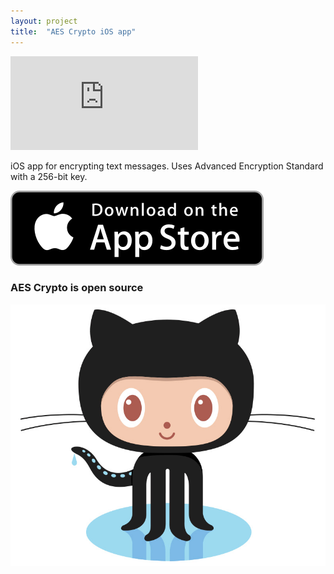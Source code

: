 ```yaml
---
layout: project
title:  "AES Crypto iOS app"
---
```


<div class='embed-container'><iframe src='http://www.youtube.com/embed/eZE3BVNuqfo?rel=0' frameborder='0' allowfullscreen></iframe></div>

iOS app for encrypting text messages. Uses Advanced Encryption Standard with a 256-bit key.

<a href='https://itunes.apple.com/us/app/aes-crypto/id782965050' title='Download on App Store'><img src='/image/logos/appstore_badge.png' alt='Download on App Store' class='AppStoreBadge'></a>


### AES Crypto is open source

<a href='https://github.com/evgenyneu/aes-text-encryption-ios' title='View source on GitHub'><img src='/image/logos/octocat.jpg' alt='View source on GitHub' class='GitHubOctocatLogo'></a>